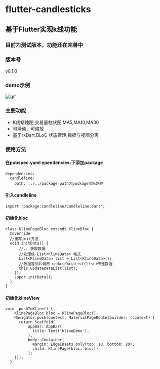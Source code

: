 # flutter-candlesticks
## 基于Flutter实现k线功能

### 目前为测试版本，功能还在完善中

### 版本号
v0.1.0

### demo示例
![gif](https://github.com/huobiapp/flutter-candlesticks/blob/master/gifhome_640x1385_18s%20(1).gif)

### 主要功能
* K线蜡烛图,交易量柱状图,MA5,MA10,MA30
* 可滑动，可缩放
* 基于rxDart,BLoC 状态管理,数据与视图分离

### 使用方法

#### 在pubspec.yaml ependencies:下添加package
```
dependencies:
  candleline:
    path: ../../package path为package实际路径
```

#### 引入candleline
```
import 'package:candleline/candleline.dart';

```

#### 初始化bloc


```
class KlinePageBloc extends KlineBloc {
  @override
  //重写init方法
  void initData() {
      //...获取数据
      //处理成 List<KlineData> 格式
      List<KlineData> list = List<KlineData>();
      //数据返回后调用 updateDataList(list)传递数据
      this.updateDataList(list);
    });
    super.initData();
  }
}
```
#### 初始化klineView
```
void _pushToKline() {
    KlinePageBloc bloc = KlinePageBloc();
    Navigator.push(context, MaterialPageRoute(builder: (context) {
      return Scaffold(
          appBar: AppBar(
            title: Text('klineDemo'),
          ),
          body: Container(
            margin: EdgeInsets.only(top: 10, bottom: 20),
            child: KlinePage(bloc: bloc))
          );
    }));
  }
```

